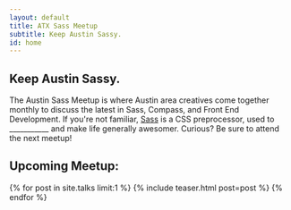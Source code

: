 ```yaml
---
layout: default
title: ATX Sass Meetup
subtitle: Keep Austin Sassy.
id: home
---
```


<h2>Keep Austin Sassy.</h2>
<p class="intro--description">
	The Austin Sass Meetup is where Austin area creatives come together monthly to discuss the latest in Sass, Compass, and Front End Development. If you're not familiar, <a href="http://sass-lang.com">Sass</a> is a CSS preprocessor, used to ___________ and make life generally awesomer. Curious? Be sure to attend the next meetup!
</p>

<h2> Upcoming Meetup: </h2>

{% for post in site.talks limit:1 %}
  {% include teaser.html post=post %}
{% endfor %}
